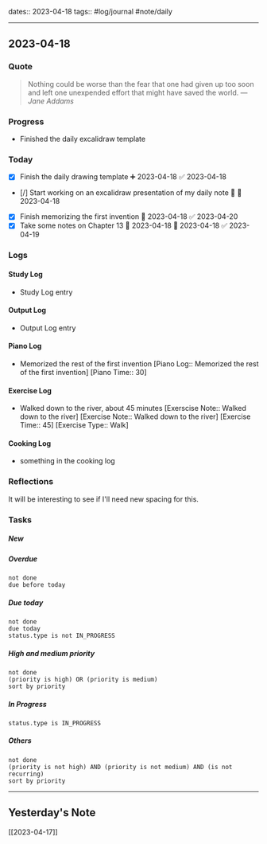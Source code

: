 dates:: 2023-04-18
tags:: #log/journal #note/daily 

---
## 2023-04-18

### Quote

> Nothing could be worse than the fear that one had given up too soon and left one unexpended effort that might have saved the world.
> — <cite>Jane Addams</cite>

### Progress

- Finished the daily excalidraw template

### Today

- [x] Finish the daily drawing template ➕ 2023-04-18 ✅ 2023-04-18
- [/] Start working on an excalidraw presentation of my daily note 🔼 🛫 2023-04-18
- [x] Finish memorizing the first invention 🛫 2023-04-18 ✅ 2023-04-20
- [x] Take some notes on Chapter 13 🛫 2023-04-18 📅 2023-04-18 ✅ 2023-04-19

### Logs

#### Study Log

- Study Log entry

#### Output Log

- Output Log entry

#### Piano Log

- Memorized the rest of the first invention [Piano Log:: Memorized the rest of the first invention]  [Piano Time:: 30] 

#### Exercise Log

- Walked down to the river, about 45 minutes [Exerscise Note:: Walked down to the river] [Exercise Note:: Walked down to the river]  [Exercise Time:: 45]  [Exercise Type:: Walk]

#### Cooking Log

- something in the cooking log


### Reflections

It will be interesting to see if I'll need new spacing for this.

### Tasks

##### New


##### Overdue

```tasks
not done
due before today
```


##### Due today

```tasks
not done
due today
status.type is not IN_PROGRESS
```

##### High and medium priority

```tasks
not done
(priority is high) OR (priority is medium)
sort by priority
```

##### In Progress

```tasks
status.type is IN_PROGRESS
```

##### Others


```tasks
not done
(priority is not high) AND (priority is not medium) AND (is not recurring)
sort by priority
```


---
## Yesterday's Note

[[2023-04-17]]



